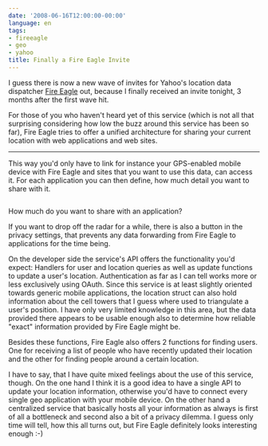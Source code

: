 ```yaml
---
date: '2008-06-16T12:00:00-00:00'
language: en
tags:
- fireeagle
- geo
- yahoo
title: Finally a Fire Eagle Invite
---
```



<img src="http://img.skitch.com/20080616-kpd778am7mr9dgwj65pwcfn86a.png" alt="" class="left" />I guess there is now a new wave of invites for Yahoo's location data dispatcher [Fire Eagle](http://fireeagle.yahoo.net/) out, because I finally received an invite tonight, 3 months after the first wave hit.

For those of you who haven't heard yet of this service (which is not all that surprising considering how low the buzz around this service has been so far), Fire Eagle tries to offer a unified architecture for sharing your current location with web applications and web sites. 

-------------------------------

This way you'd only have to link for instance your GPS-enabled mobile device with Fire Eagle and sites that you want to use this data, can access it. For each application you can then define, how much detail you want to share with it.

<div class="figure">
    <img src="http://img.skitch.com/20080616-fc1ky5r4jqq1ie1r9jj3spym.png" alt="" />
    <p class="caption">How much do you want to share with an application?</p>
</div>

If you want to drop off the radar for a while, there is also a button in the privacy settings, that prevents any data forwarding from Fire Eagle to applications for the time being.

On the developer side the service's API offers the functionality you'd expect: Handlers for user and location queries as well as update functions to update a user's location. Authentication as far as I can tell works more or less exclusively using OAuth. Since this service is at least slightly oriented towards generic mobile applications, the location struct can also hold information about the cell towers that I guess where used to triangulate a user's position. I have only very limited knowledge in this area, but the data provided there appears to be usable enough also to determine how reliable "exact" information provided by Fire Eagle might be.

Besides these functions, Fire Eagle also offers 2 functions for finding users. One for receiving a list of people who have recently updated their location and the other for finding people around a certain location.

I have to say, that I have quite mixed feelings about the use of this service, though. On the one hand I think it is a good idea to have a single API to update your location information, otherwise you'd have to connect every single geo application with your mobile device. On the other hand a centralized service that basically hosts all your information as always is first of all a bottleneck and second also a bit of a privacy dilemma. I guess only time will tell, how this all turns out, but Fire Eagle definitely looks interesting enough :-)